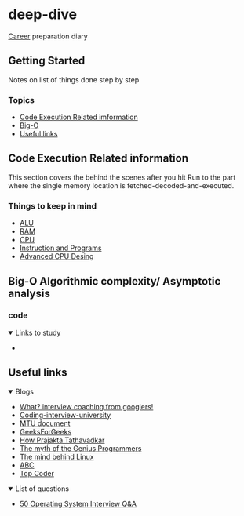 # deep-dive
[Career](https://www.merriam-webster.com/dictionary/career) preparation diary

## Getting Started
Notes on list of things done step by step

### Topics
+ [Code Execution Related imformation](#Code-Execution-Related-information)
+ [Big-O](#Big-O-Algorithmic-complexity/-Asymptotic-analysis)
+ [Useful links](#Useful-links)

## Code Execution Related information
This section covers the behind the scenes after you hit Run to the part where the single memory location is fetched-decoded-and-executed. 

### Things to keep in mind
+ [ALU](https://youtu.be/1I5ZMmrOfnA)
+ [RAM](https://youtu.be/fpnE6UAfbtU)
+ [CPU](https://youtu.be/FZGugFqdr60)
+ [Instruction and Programs](https://youtu.be/zltgXvg6r3k)
+ [Advanced CPU Desing](https://youtu.be/rtAlC5J1U40)

## Big-O Algorithmic complexity/ Asymptotic analysis

### code

<details open>
<summary>Links to study</summary>

+
</details>












## Useful links
<details open>
<summary>Blogs</summary>

+ [What? interview coaching from googlers!](http://blog.gainlo.co/index.php/category/google-interview-preparation/)
+ [Coding-interview-university](https://github.com/jwasham/coding-interview-university)
+ [MTU document](https://www.mtu.edu/career/students/networking/interviews/prepare.pdf)
+ [GeeksForGeeks](https://www.geeksforgeeks.org/google-interview-preparation/)
+ [How Prajakta Tathavadkar](https://blog.usejournal.com/how-i-got-into-google-161c97913b8b)
+ [The myth of the Genius Programmers](https://youtu.be/0SARbwvhupQ)
+ [The mind behind Linux](https://youtu.be/o8NPllzkFhE)
+ [ABC](https://medium.com/always-be-coding/abc-always-be-coding-d5f8051afce2#.4heg8zvm4)
+ [Top Coder](https://www.topcoder.com/community/competitive-programming/tutorials/)
</details>

<details open>
<summary>List of questions</summary>

+ [50 Operating System Interview Q&A](https://career.guru99.com/top-50-operating-system-interview-questions/)
</details>
